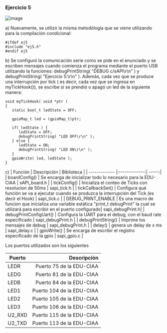 ### Ejercicio 5

![image](https://user-images.githubusercontent.com/55199405/144501110-b9d86d35-bcea-443e-a1b7-8191c5bcd6dd.png)


a)
Nuevamente, se utilizó la misma metodólogía que se viene utilizando para la compilación condicional:


```{c}
#ifdef ej5
#include "ej5.h"
#endif ej5
```

b) Se configuró la comunicación serie como se pide en el enunciado y se escriben mensajes cuando comienza el programa mediante el puerto USB utilizando la funciones: debugPrintString( "DEBUG c/sAPI\r\n" ) y debugPrintString( "Ejercicio 5:\r\n" ).
Además, cada vez que se produce una interrupción por tick ( es decir, cada vez que se ingresa en myTickHook()), se escribe si se prendió o apagó un led de la siguiente manera: 

```{c}
void myTickHook( void *ptr )
{
   static bool_t ledState = OFF;

   gpioMap_t led = (gpioMap_t)ptr;

   if( ledState ) {
      ledState = OFF;
      debugPrintString( "LED OFF\r\n" );
   } else {
      ledState = ON;
      debugPrintString( "LED ON\r\n" );
   }
   gpioWrite( led, ledState );
}
```


c) 
| Función       | Descripción   | Biblioteca  |
| ------------- |:-------------:| -----:|
| boardConfig()   | Se encarga de inicializar todo lo necesario para la EDU-CIAA | sAPI_board.h |
| tickConfig() | Inicializa el conteo de Ticks con resolucion de 50ms | sapi_tick.h |
| tickCallbackSet() | Configura qué función se va a ejecutar cuando se produzca la interrupción del Tick (es decir el Hook) | sapi_tick.c  |
| DEBUG_PRINT_ENABLE | Es una macro de funcion que inicializa una variable estática "print_t debugPrint" la cual se utilizará para escribir en el puerto configurado| sapi_debugPrint.h|
| debugPrintConfigUart() | Configura la UART para el debug, con el baud rate especificado | sapi_debugPrint.h  |
| debugPrintString() | Imprime los mensajes de debug | sapi_debugPrint.h  |
| delay() | genera un delay de x ms | sapi_delay.c  |
| gpioWrite()  | Se encarga de escribir el registro especificado de la gpio | sapi_gpio.c | 



Los puertos utilizados son los siguientes

| Puerto  | Descripción |
| ------------- | -------------: |
| LEDR  | Puerto 75 de la EDU-CIAA  |
| LEDG  | Puerto 81 de la EDU-CIAA  |
| LEDB  | Puerto 84 de la EDU-CIAA  |
| LED1  | Puerto 104 de la EDU-CIAA  |
| LED2  | Puerto 105 de la EDU-CIAA  |
| LED3  | Puerto 106 de la EDU-CIAA | 
| U2_RXD | Puerto 115 de la EDU-CIAA|
| U2_TXD | Puerto 113 de la EDU-CIAA|

